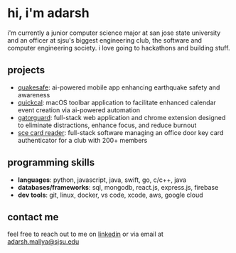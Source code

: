 # hi, i'm adarsh

<!--
**adarshm11/adarshm11** is a ✨ _special_ ✨ repository because its `README.md` (this file) appears on your GitHub profile.

Here are some ideas to get you started:

- 🔭 I’m currently working on ...
- 🌱 I’m currently learning ...
- 👯 I’m looking to collaborate on ...
- 🤔 I’m looking for help with ...
- 💬 Ask me about ...
- 📫 How to reach me: ...
- 😄 Pronouns: ...
- ⚡ Fun fact: ...
-->
i'm currently a junior computer science major at san jose state university and an officer at sjsu's biggest engineering club, the software and computer engineering society. i love going to hackathons and building stuff. 

## projects

- [quakesafe](https://github.com/adarshm11/QuakeSafe): ai-powered mobile app enhancing earthquake safety and awareness
- [quickcal](https://github.com/adarshm11/QuickCal): macOS toolbar application to facilitate enhanced calendar event creation via ai-powered automation
- [gatorguard](https://github.com/adarshm11/GatorGuard): full-stack web application and chrome extension designed to eliminate distractions, enhance focus, and reduce burnout
- [sce card reader](https://github.com/SCE-Development/RFID-door-lock): full-stack software managing an office door key card authenticator for a club with 200+ members

## programming skills
- **languages**: python, javascript, java, swift, go, c/c++, java
- **databases/frameworks**: sql, mongodb, react.js, express.js, firebase
- **dev tools**: git, linux, docker, vs code, xcode, aws, google cloud

## contact me
feel free to reach out to me on [linkedin](https://linkedin.com/in/adarshm11) or via email at adarsh.mallya@sjsu.edu
